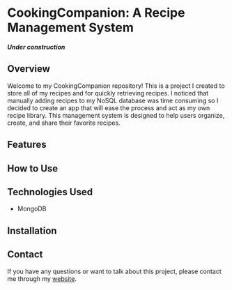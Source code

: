 # CookingCompanion: A Recipe Management System
***Under construction***
## Overview
Welcome to my CookingCompanion repository! This is a project I created to store all of my recipes and for quickly retrieving recipes. I noticed that manually adding recipes to my NoSQL database was time consuming so I decided to create an app that will ease the process and act as my own recipe library. This management system is designed to help users organize, create, and share their favorite recipes.

## Features

## How to Use

## Technologies Used
 - MongoDB

   
## Installation

## Contact
If you have any questions or want to talk about this project, please contact me through my [website](https://Jade010.github.io).


